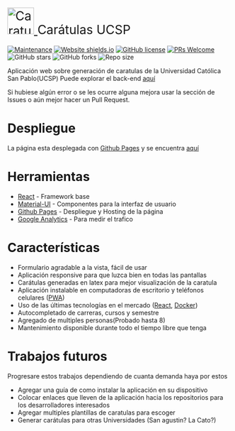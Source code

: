 <h1 style="font-weight:normal">
    <a href="https://oscaramos.github.io/caratulas-ucsp/">
        <img src="./public/android-chrome-192x192.png" alt="Caratulas Logo" title="Caratulas" height="60" />
    </a>
    Carátulas UCSP
</h1>

[![Maintenance](https://img.shields.io/badge/Maintained%3F-yes-green.svg)](https://github.com/oscaramos/caratulas-ucsp/graphs/commit-activity)
[![Website shields.io](https://img.shields.io/website-up-down-green-red/http/oscaramos.github.io/caratulas-ucsp)](https://oscaramos.github.io/caratulas-ucsp/)
[![GitHub license](https://img.shields.io/github/license/oscaramos/caratulas-ucsp)](https://github.com/oscaramos/caratulas-ucsp/blob/master/LICENSE)
[![PRs Welcome](https://img.shields.io/badge/PRs-welcome-brightgreen.svg)](http://makeapullrequest.com)
![GitHub stars](https://img.shields.io/github/stars/oscaramos/caratulas-ucsp)
![GitHub forks](https://img.shields.io/github/forks/oscaramos/caratulas-ucsp)
![Repo size](https://img.shields.io/github/repo-size/oscaramos/caratulas-ucsp)


Aplicación web sobre generación de caratulas de la Universidad Católica San Pablo(UCSP) 
Puede explorar el back-end [aquí](https://github.com/oscaramos/caratulas-ucsp-api)

Si hubiese algún error o se les ocurre alguna mejora usar la sección de Issues o aún mejor hacer un Pull Request.

# Despliegue

La página esta desplegada con [Github Pages](https://pages.github.com/) y se encuentra [aquí](https://oscaramos.github.io/caratulas-ucsp/)

# Herramientas
* [React](https://es.reactjs.org/) - Framework base
* [Material-UI](https://material-ui.com/) - Componentes para la interfaz de usuario
* [Github Pages](https://pages.github.com/) - Despliegue y Hosting de la página
* [Google Analytics](https://analytics.google.com/analytics/web/#/) - Para medir el trafico

# Características
* Formulario agradable a la vista, fácil de usar
* Aplicación responsive para que luzca bien en todas las pantallas
* Carátulas generadas en latex para mejor visualización de la caratula
* Aplicación instalable en computadoras de escritorio y teléfonos celulares ([PWA](https://www.xataka.com/basics/que-es-una-aplicacion-web-progresiva-o-pwa))
* Uso de las últimas tecnologías en el mercado ([React](https://es.reactjs.org/), [Docker](https://www.docker.com/))
* Autocompletado de carreras, cursos y semestre
* Agregado de multiples personas(Probado hasta 8)
* Mantenimiento disponible durante todo el tiempo libre que tenga

# Trabajos futuros
Progresare estos trabajos dependiendo de cuanta demanda haya por estos

* Agregar una guía de como instalar la aplicación en su dispositivo
* Colocar enlaces que lleven de la aplicación hacia los repositorios para los desarrolladores interesados
* Agregar multiples plantillas de caratulas para escoger
* Generar carátulas para otras Universidades (San agustin? La Cato?)

